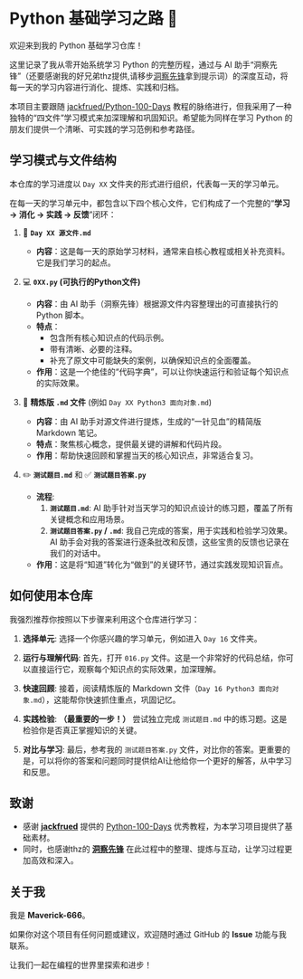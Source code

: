 # Python 基础学习之路 🚀

欢迎来到我的 Python 基础学习仓库！

这里记录了我从零开始系统学习 Python 的完整历程，通过与 AI 助手“洞察先锋”（还要感谢我的好兄弟thz提供,请移步[洞察先锋](https://github.com/zhouzeyue/insighter)拿到提示词）的深度互动，将每一天的学习内容进行消化、提炼、实践和归档。

本项目主要跟随 [jackfrued/Python-100-Days](https://github.com/jackfrued/Python-100-Days) 教程的脉络进行，但我采用了一种独特的“四文件”学习模式来加深理解和巩固知识。希望能为同样在学习 Python 的朋友们提供一个清晰、可实践的学习范例和参考路径。

## 学习模式与文件结构

本仓库的学习进度以 `Day XX` 文件夹的形式进行组织，代表每一天的学习单元。

在每一天的学习单元中，都包含以下四个核心文件，它们构成了一个完整的“**学习 -> 消化 -> 实践 -> 反馈**”闭环：

1.  📄 **`Day XX 源文件.md`**
    *   **内容**：这是每一天的原始学习材料，通常来自核心教程或相关补充资料。它是我们学习的起点。

2.  💻 **`0XX.py` (可执行的Python文件)**
    *   **内容**：由 AI 助手（洞察先锋）根据源文件内容整理出的可直接执行的 Python 脚本。
    *   **特点**：
        *   包含所有核心知识点的代码示例。
        *   带有清晰、必要的注释。
        *   补充了原文中可能缺失的案例，以确保知识点的全面覆盖。
    *   **作用**：这是一个绝佳的“代码字典”，可以让你快速运行和验证每个知识点的实际效果。

3.  📑 **精炼版 `.md` 文件** (例如 `Day XX Python3 面向对象.md`)
    *   **内容**：由 AI 助手对源文件进行提炼，生成的“一针见血”的精简版 Markdown 笔记。
    *   **特点**：聚焦核心概念，提供最关键的讲解和代码片段。
    *   **作用**：帮助快速回顾和掌握当天的核心知识点，非常适合复习。

4.  ✏️ **`测试题目.md`** 和 ✅ **`测试题目答案.py`**
    *   **流程**:
        1.  **`测试题目.md`**: AI 助手针对当天学习的知识点设计的练习题，覆盖了所有关键概念和应用场景。
        2.  **`测试题目答案.py` / `.md`**: 我自己完成的答案，用于实践和检验学习效果。AI 助手会对我的答案进行逐条批改和反馈，这些宝贵的反馈也记录在我们的对话中。
    *   **作用**：这是将“知道”转化为“做到”的关键环节，通过实践发现知识盲点。

## 如何使用本仓库

我强烈推荐你按照以下步骤来利用这个仓库进行学习：

1.  **选择单元**: 选择一个你感兴趣的学习单元，例如进入 `Day 16` 文件夹。

2.  **运行与理解代码**: 首先，打开 `016.py` 文件。这是一个非常好的代码总结，你可以直接运行它，观察每个知识点的实际效果，加深理解。

3.  **快速回顾**: 接着，阅读精炼版的 Markdown 文件（`Day 16 Python3 面向对象.md`），这能帮你快速抓住重点，巩固记忆。

4.  **实践检验**: **（最重要的一步！）** 尝试独立完成 `测试题目.md` 中的练习题。这是检验你是否真正掌握知识的关键。

5.  **对比与学习**: 最后，参考我的 `测试题目答案.py` 文件，对比你的答案。更重要的是，可以将你的答案和问题同时提供给AI让他给你一个更好的解答，从中学习和反思。

## 致谢

*   感谢 **[jackfrued](https://github.com/jackfrued)** 提供的 [Python-100-Days](https://github.com/jackfrued/Python-100-Days) 优秀教程，为本学习项目提供了基础素材。
*   同时，也感谢thz的 **[洞察先锋](https://github.com/zhouzeyue/insighter)** 在此过程中的整理、提炼与互动，让学习过程更加高效和深入。

## 关于我

我是 **Maverick-666**。

如果你对这个项目有任何问题或建议，欢迎随时通过 GitHub 的 **Issue** 功能与我联系。

让我们一起在编程的世界里探索和进步！
